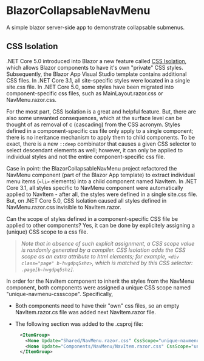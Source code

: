 # BlazorCollapsableNavMenu
A simple blazor server-side app to demonstrate collapsable submenus.

## CSS Isolation

.NET Core 5.0 introduced into Blazor a new feature called
[CSS Isolation](https://docs.microsoft.com/en-us/aspnet/core/blazor/components/css-isolation),
which allows Blazor components to have it's own "private" CSS styles.
Subsequently, the Blazor App Visual Studio template contains additional CSS files.
In .NET Core 3.1, all site-specific styles were located in a single site.css file.
In .NET Core 5.0, some styles have been migrated into component-specific css files, such as
MainLayout.razor.css or NavMenu.razor.css.

For the most part, CSS Isolation is a great and helpful feature. But, there are also some
unwanted consequences, which at the surface level can be thought of as removal of c (cascading)
from the CSS acronym. Styles defined in a component-specific css file only apply to
a single component; there is no ineritance mechanism to apply them to child components.
To be exact, there is a new `::deep` combinator that causes a given CSS selector to select
descendant elements as well; however, it can only be applied to individual styles and not the entire
component-specific css file.

Case in point: the BlazorCollapsableNavMenu project refactored the NavMenu component (part of
the Blazor App template) to extract individual menu items (`<li>` elements) into a child
component named NavItem. In .NET Core 3.1, all styles specific to NavMenu component were
automatically applied to NavItem - after all, the styles were defined in a single site.css
file. But, on .NET Core 5.0, CSS Isolation caused all styles defined in NavMenu.razor.css
invisible to NavItem.razor.

Can the scope of styles defined in a component-specific CSS file be applied to other components?
Yes, it can be done by explicitely assigning a (unique) CSS scope to a css file.

> *Note that in absence of such explicit assignment, a CSS scope value is randomly generated by
a compiler. CSS Isolation adds the CSS scope as an extra attribute to html elements; for example,
`<div class="page" b-hvgdpq5shz>`, which is matched by this CSS selector: `.page[b-hvgdpq5shz]`.*

In order for the NavItem component to inherit the styles from the NavMenu component,
both components were assigned a unique CSS scope named "unique-navmenu-cssscope". Specifically,

* Both components need to have their "own" css files, so an empty NavItem.razor.cs file was added next
NavItem.razor file.

* The following section was added to the .csproj file:

``` xml
     <ItemGroup>
       <None Update="Shared/NavMenu.razor.css" CssScope="unique-navmenu-cssscope" />
       <None Update="Components/NavMenu/NavItem.razor.css" CssScope="unique-navmenu-cssscope" />
     </ItemGroup>
```

